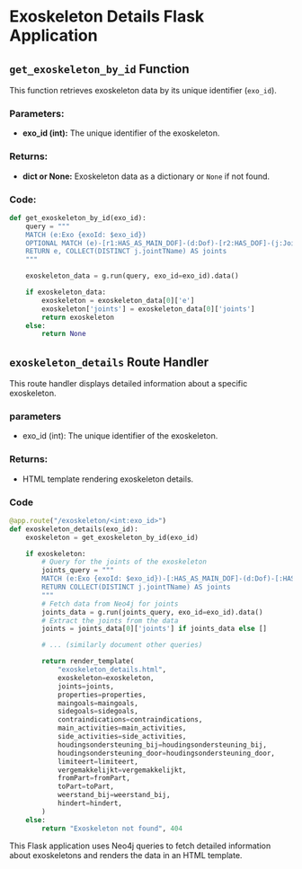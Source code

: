 # Exoskeleton Details Flask Application

## `get_exoskeleton_by_id` Function

This function retrieves exoskeleton data by its unique identifier (`exo_id`).

### Parameters:
- **exo_id (int):** The unique identifier of the exoskeleton.

### Returns:
- **dict or None:** Exoskeleton data as a dictionary or `None` if not found.

### Code:

```python
def get_exoskeleton_by_id(exo_id):
    query = """
    MATCH (e:Exo {exoId: $exo_id})
    OPTIONAL MATCH (e)-[r1:HAS_AS_MAIN_DOF]-(d:Dof)-[r2:HAS_DOF]-(j:JointT)
    RETURN e, COLLECT(DISTINCT j.jointTName) AS joints
    """

    exoskeleton_data = g.run(query, exo_id=exo_id).data()

    if exoskeleton_data:
        exoskeleton = exoskeleton_data[0]['e']
        exoskeleton['joints'] = exoskeleton_data[0]['joints']
        return exoskeleton
    else:
        return None
```

## `exoskeleton_details` Route Handler
This route handler displays detailed information about a specific exoskeleton.

### parameters
* exo_id (int): The unique identifier of the exoskeleton.

### Returns: 
* HTML template rendering exoskeleton details.

### Code
```python 
@app.route("/exoskeleton/<int:exo_id>")
def exoskeleton_details(exo_id):
    exoskeleton = get_exoskeleton_by_id(exo_id)

    if exoskeleton:
        # Query for the joints of the exoskeleton
        joints_query = """
        MATCH (e:Exo {exoId: $exo_id})-[:HAS_AS_MAIN_DOF]-(d:Dof)-[:HAS_DOF]-(j:JointT)
        RETURN COLLECT(DISTINCT j.jointTName) AS joints
        """
        # Fetch data from Neo4j for joints
        joints_data = g.run(joints_query, exo_id=exo_id).data()
        # Extract the joints from the data
        joints = joints_data[0]['joints'] if joints_data else []

        # ... (similarly document other queries)

        return render_template(
            "exoskeleton_details.html",
            exoskeleton=exoskeleton,
            joints=joints,
            properties=properties,
            maingoals=maingoals,
            sidegoals=sidegoals,
            contraindications=contraindications,
            main_activities=main_activities,
            side_activities=side_activities,
            houdingsondersteuning_bij=houdingsondersteuning_bij,
            houdingsondersteuning_door=houdingsondersteuning_door,
            limiteert=limiteert,
            vergemakkelijkt=vergemakkelijkt,
            fromPart=fromPart,
            toPart=toPart,
            weerstand_bij=weerstand_bij,
            hindert=hindert,
        )
    else:
        return "Exoskeleton not found", 404
```

This Flask application uses Neo4j queries to fetch detailed information about exoskeletons and renders the data in an HTML template.


